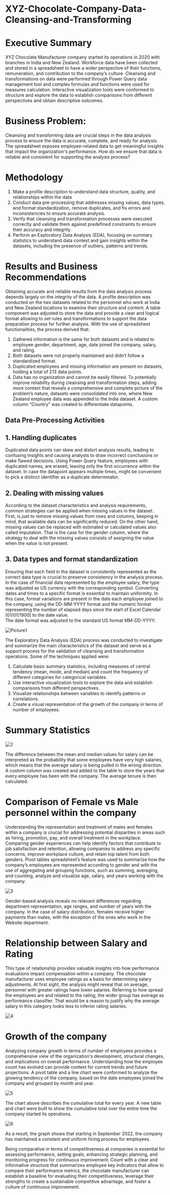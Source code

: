 # XYZ-Chocolate-Company-Data-Cleansing-and-Transforming
#  Executive Summary
XYZ Chocolate Manufacturer company started its operations in 2020 with branches in India and New Zealand. Workforce data have been collected and stored in a spreadsheet to have a wider perspective of their functions, remuneration, and contribution to the company’s culture. Cleansing and transformations on data were performed through Power Query data management tool and complex formulas and functions were used for measures calculation. Interactive visualization tools were conformed to structure and explore the data to  establish comparisons from different perspectives and obtain descriptive outcomes.
#  Business Problem:
Cleansing and transforming data are crucial steps in the data analysis process to ensure the data is accurate, complete, and ready for analysis. The spreadsheet exposes employee-related data to get meaningful insights that impact the organization's performance. How do we ensure that data is reliable and consistent for supporting the analysis process?
#  Methodology
  1.	Make a profile description to understand data structure, quality, and relationships within the data 
  2.	Conduct data pre-processing that addresses missing values, data types, and format standardization, remove duplicates, and fix errors and inconsistencies to ensure accurate analysis.
  3.	Verify that cleansing and transformation processes were executed correctly and validate them against predefined constraints to ensure their accuracy and integrity.
  4.	Perform an Exploratory Data Analysis (EDA), focusing on summary statistics to understand data context and gain insights within the datasets, including the presence of outliers, patterns and trends.
#  Results and Business Recommendations
Obtaining accurate and reliable results from the data analysis process depends largely on the integrity of the data. A profile description was conducted on the two datasets related to the personnel who work at India and New Zealand locations to examine their structure and content.
A table component was adjusted to store the data and provide a clear and logical format allowing to set rules and transformations to support the data preparation process for further analysis. 
With the use of spreadsheet functionalities, the process derived that:
1.	Gathered information is the same for both datasets and is related to employee gender, department, age, date joined the company, salary, and rating. 
2.	Both datasets were not properly maintained and didn’t follow a standardized format.
3.	Duplicated employees and missing information are present on datasets, holding a total of 213 data points. 
4.	Data has no organization and cannot be easily filtered.
To potentially improve reliability during cleansing and transformation steps, adding more context that reveals a comprehensive and complete picture of the problem’s nature, datasets were consolidated into one, where New Zealand employee data was appended to the India dataset. A custom column “Country” was created to differentiate datapoints.
##  Data Pre-Processing Activities
##  1.	Handling duplicates
Duplicated data points can skew and distort analysis results, leading to confusing insights and causing analysts to draw incorrect conclusions or make flawed decisions. 
Using Power Query <Remove duplicates> feature, employees with duplicated names, are erased, leaving only the first occurrence within the dataset. In case the datapoint appears multiple times, might be convenient to pick a distinct identifier as a duplicate determinator.
##  2.	Dealing with missing values 
According to the dataset characteristics and analysis requirements, common strategies can be applied when missing values in the dataset. First, is just to remove missing values from rows and columns, keeping in mind, that available data can be significantly reduced. On the other hand, missing values can be replaced with estimated or calculated values also called imputation.
That is the case for the gender column, where the strategy to deal with the missing values consists of assigning the <Other> value when the value is not present.
##  3.	Data types and format standardization
Ensuring that each field in the dataset is consistently represented as the correct data type is crucial to preserve consistency in the analysis process. In the case of financial data represented by the employee salary, the type was adjusted as US currency with the corresponding symbol. 
Converting dates and times to a specific format is essential to maintain uniformity. In this case, format variations are present in the date each employee joined to the company, using the DD-MM-YYYY format and the numeric format representing the number of elapsed days since the start of Excel Calendar (01/01/1900) to the date value.  
The date format was adjusted to the standard US format MM-DD-YYYY.

![Picture1](https://github.com/user-attachments/assets/c172b964-d2ed-4f2f-bd18-29ce46d830ba)

The Exploratory Data Analysis (EDA) process was conducted to investigate and summarize the main characteristics of the dataset and serve as a support process for the validation of cleansing and transformation operations. Some of the techniques applied were:
  1.	Calculate basic summary statistics, including measures of central tendency (mean, mode, and median) and count the frequency of different categories for categorical variables.
  2.	Use interactive visualization tools to explore the data and establish comparisons from different perspectives. 
  3.	Visualize relationships between variables to identify patterns or correlations.
  4.	Create a visual representation of the growth of the company in terms of number of employees.

# Summary Statistics

![2](https://github.com/user-attachments/assets/4ecf9783-f8e5-4008-843a-c185f778e24d)

The difference between the mean and median values for salary can be interpreted as the probability that some employees have very high salaries, which means that the average salary is being pulled in the wrong direction.
A custom column <Tenure> was created and added to the table to store the years that every employee has been with the company. The average tenure is then calculated.

#  Comparison of Female vs Male personnel within the company
Understanding the representation and treatment of males and females within a company is crucial for addressing potential disparities in areas such as hiring, promotion, pay, and overall treatment in the workplace. Comparing gender experiences can help identify factors that contribute to job satisfaction and retention, allowing companies to address any specific concerns, improve workplace culture, and retain top talent from both genders.
Pivot tables spreadsheet’s feature was used to summarize how the company’s employees are represented according to gender and with the use of aggregating and grouping functions, such as summing, averaging, and counting, analyze and visualize age, salary, and years working with the company.

![3](https://github.com/user-attachments/assets/c8d47aee-350f-4caf-ac42-69b20a35e51b)

Gender-based analysis reveals no relevant differences regarding department representation, age ranges, and number of years with the company. In the case of salary distribution, females receive higher payments than males, with the exception of the ones who work in the Website department. 

#  Relationship between Salary and Rating
This type of relationship provides valuable insights into how performance evaluations impact compensation within a company. The chocolate manufacturer uses employee ratings as a basis for determining salary adjustments. At first sight, the analysis might reveal that on average, personnel with greater ratings have lower salaries. Referring to how spread the employees are and related to the rating, the wider group has average as performance classifier. That would be a reason to justify why the average salary in this category looks less to inferior rating salaries.

![4](https://github.com/user-attachments/assets/ef853e44-dbec-4d4d-831f-a7c9a955bd71)

#  Growth of the company 
Analyzing company growth in terms of number of employees provides a comprehensive view of the organization's development, structural changes, and implications on overall performance. Understanding how the employee count has evolved can provide context for current trends and future projections.
A pivot table and a line chart were conformed to analyze the growing tendency of the company, based on the date employees joined the company and grouped by month and year.

![5](https://github.com/user-attachments/assets/99ecd73c-8c38-4153-a624-9dc90b500511)

The chart above describes the cumulative total for every year. A new table and chart were built to show the cumulative total over the entire time the company started its operations.

![6](https://github.com/user-attachments/assets/1d96beb1-e099-4297-890e-d474137512ca)

As a result, the graph shows that starting in September 2022, the company has maintained a constant and uniform hiring process for employees.

Being comparative in terms of competitiveness at companies is essential for assessing performance, setting goals, enhancing strategic planning, and  monitoring progress for continuous improvement. Count with a clear and informative structure that summarizes employee key indicators that allow to compare their performance metrics, the chocolate manufacturer  can establish a baseline for evaluating their competitiveness, leverage their strengths to create a sustainable competitive advantage, and foster a culture of continuous improvement.











